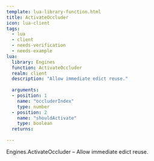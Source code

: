 ```yaml
---
template: lua-library-function.html
title: ActivateOccluder
icon: lua-client
tags:
  - lua
  - client
  - needs-verification
  - needs-example
lua:
  library: Engines
  function: ActivateOccluder
  realm: client
  description: "Allow immediate edict reuse."
  
  arguments:
  - position: 1
    name: "occluderIndex"
    type: number
  - position: 2
    name: "shouldActivate"
    type: boolean
  returns:
    
---
```


<div class="lua__search__keywords">
Engines.ActivateOccluder &#x2013; Allow immediate edict reuse.
</div>
